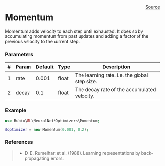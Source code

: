 <span style="float:right;"><a href="https://github.com/RubixML/RubixML/blob/master/src/NeuralNet/Optimizers/Momentum.php">Source</a></span>

# Momentum
Momentum adds velocity to each step until exhausted. It does so by accumulating momentum from past updates and adding a factor of the previous velocity to the current step.

### Parameters
| # | Param | Default | Type | Description |
|---|---|---|---|---|
| 1 | rate | 0.001 | float | The learning rate. i.e. the global step size. |
| 2 | decay | 0.1 | float | The decay rate of the accumulated velocity. |

### Example
```php
use Rubix\ML\NeuralNet\Optimizers\Momentum;

$optimizer = new Momentum(0.001, 0.2);
```

### References
>- D. E. Rumelhart et al. (1988). Learning representations by back-propagating errors.